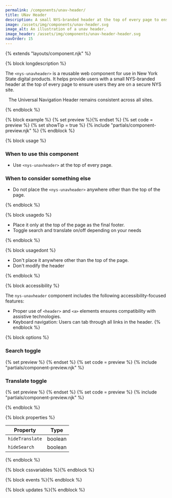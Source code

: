 ```yaml
---
permalink: /components/unav-header/
title: UNav Header
description: A small NYS-branded header at the top of every page to ensure users they are on a secure NYS site.
image: /assets/img/components/unav-header.svg
image_alt: An illustration of a unav header.
image_header: /assets/img/components/unav-header-header.svg
navOrder: 15
---
```


{% extends "layouts/component.njk" %}

{% block longdescription %}

The <code class="language-js">&lt;nys-unavheader&gt;</code> is a reusable web component for use in New York State digital products. It helps provide users with a small NYS-branded header at the top of every page to ensure users they are on a secure NYS site.

<p style="display:flex; align-items:top; gap:10px;"><nys-icon name="info" size="2xl"></nys-icon> The Universal Navigation Header remains consistent across all sites.</p>

{% endblock %}

{% block example %}
  {% set preview %}<nys-unavheader></nys-unavheader>{% endset %}
  {% set code = preview %}
  {% set showTip = true %}
  {% include "partials/component-preview.njk" %}
{% endblock %}


{% block usage %}

### When to use this component
  - Use <code class="language-js">&lt;nys-unavheader&gt;</code> at the top of every page.
### When to consider something else
  - Do not place the <code class="language-js">&lt;nys-unavheader&gt;</code> anywhere other than the top of the page.

{% endblock %}

{% block usagedo %}

  - Place it only at the top of the page as the final footer.
  - Toggle search and translate on/off depending on your needs

{% endblock %}

{% block usagedont %}

  - Don't place it anywhere other than the top of the page.
  - Don't modify the header

{% endblock %}

{% block accessibility %}

The <code class="language-js">nys-unavheader</code> component includes the following accessibility-focused features:

  - Proper use of `<header>` and `<a>` elements ensures compatibility with assistive technologies.
  - Keyboard navigation: Users can tab through all links in the header.
{% endblock %}

{% block options %}

### Search toggle
  {% set preview %}
    <nys-unavheader hideSearch></nys-unavheader>
  {% endset %}
  {% set code = preview %}
  {% include "partials/component-preview.njk" %}

### Translate toggle
  {% set preview %}
    <nys-unavheader hideTranslate></nys-unavheader>
  {% endset %}
  {% set code = preview %}
  {% include "partials/component-preview.njk" %}

{% endblock %}

{% block properties %}

<table>
  <thead>
    <tr>
      <th>Property</th>
      <th>Type</th>
    </tr>
  </thead>
  <tbody>
    <tr>
      <td><code>hideTranslate</code></td>
      <td>boolean</td>
    </tr>
    <tr>
      <td><code>hideSearch</code></td>
      <td>boolean</td>
    </tr>
  </tbody>
</table>
{% endblock %}



{% block cssvariables %}{% endblock %}

{% block events %}{% endblock %}

{% block updates %}{% endblock %}
